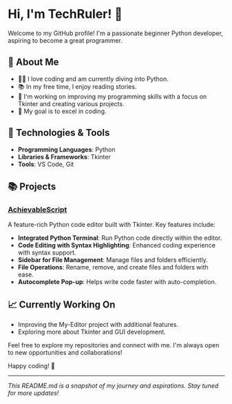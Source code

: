 # Hi, I'm TechRuler! 👋

Welcome to my GitHub profile! I'm a passionate beginner Python developer, aspiring to become a great programmer.

## 🌟 About Me

- 🧑‍💻 I love coding and am currently diving into Python. 
- 📚 In my free time, I enjoy reading stories.
- 🚀 I'm working on improving my programming skills with a focus on Tkinter and creating various projects.
- 🎯 My goal is to excel in coding.

## 🔧 Technologies & Tools

- **Programming Languages**: Python
- **Libraries & Frameworks**: Tkinter
- **Tools**: VS Code, Git

## 📚 Projects

### [AchievableScript](https://github.com/TechRuler/My-Editor)

A feature-rich Python code editor built with Tkinter. Key features include:
- **Integrated Python Terminal**: Run Python code directly within the editor.
- **Code Editing with Syntax Highlighting**: Enhanced coding experience with syntax support.
- **Sidebar for File Management**: Manage files and folders efficiently.
- **File Operations**: Rename, remove, and create files and folders with ease.
- **Autocomplete Pop-up**: Helps write code faster with auto-completion.

## 📈 Currently Working On

- Improving the My-Editor project with additional features.
- Exploring more about Tkinter and GUI development.



Feel free to explore my repositories and connect with me. I'm always open to new opportunities and collaborations!

Happy coding! 🚀

---

*This README.md is a snapshot of my journey and aspirations. Stay tuned for more updates!*

